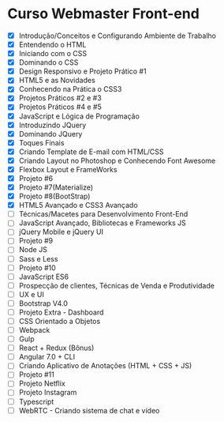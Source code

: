 # Curso Webmaster Front-end

* [x] Introdução/Conceitos e Configurando Ambiente de Trabalho 
* [x] Entendendo o HTML 
* [x] Iniciando com o CSS 
* [x] Dominando o CSS 
* [x] Design Responsivo e Projeto Prático #1 
* [x] HTML5 e as Novidades 
* [x] Conhecendo na Prática o CSS3 
* [x] Projetos Práticos #2 e #3 
* [x] Projetos Práticos #4 e #5 
* [x] JavaScript e Lógica de Programação 
* [x] Introduzindo JQuery 
* [x] Dominando JQuery 
* [x] Toques Finais 
* [x] Criando Template de E-mail com HTML/CSS 
* [x] Criando Layout no Photoshop e Conhecendo Font Awesome 
* [x] Flexbox Layout e FrameWorks 
* [x] Projeto #6 
* [x] Projeto #7(Materialize)
* [x] Projeto #8(BootStrap) 
* [x] HTML5 Avançado e CSS3 Avançado 
* [ ] Técnicas/Macetes para Desenvolvimento Front-End 
* [ ] JavaScript Avançado, Bibliotecas e Frameworks JS 
* [ ] jQuery Mobile e jQuery UI 
* [ ] Projeto #9 
* [ ] Node JS 
* [ ] Sass e Less 
* [ ] Projeto #10 
* [ ] JavaScript ES6 
* [ ] Prospecção de clientes, Técnicas de Venda e Produtividade 
* [ ] UX e UI 
* [ ] Bootstrap V4.0 
* [ ] Projeto Extra - Dashboard 
* [ ] CSS Orientado a Objetos 
* [ ] Webpack 
* [ ] Gulp
* [ ] React + Redux (Bônus) 
* [ ] Angular 7.0 + CLI 
* [ ] Criando Aplicativo de Anotações (HTML + CSS + JS)  
* [ ] Projeto #11 
* [ ] Projeto Netflix 
* [ ] Projeto Instagram 
* [ ] Typescript 
* [ ] WebRTC - Criando sistema de chat e vídeo
